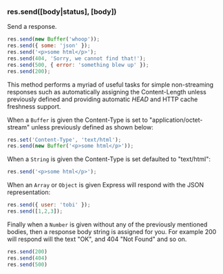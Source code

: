 <h3 id='res.send'>res.send([body|status], [body])</h3>

Send a response.

~~~js
res.send(new Buffer('whoop'));
res.send({ some: 'json' });
res.send('<p>some html</p>');
res.send(404, 'Sorry, we cannot find that!');
res.send(500, { error: 'something blew up' });
res.send(200);
~~~

This method performs a myriad of
useful tasks for simple non-streaming responses such
as automatically assigning the Content-Length unless
previously defined and providing automatic <em>HEAD</em> and
HTTP cache freshness support.

When a `Buffer` is given
the Content-Type is set to "application/octet-stream"
unless previously defined as shown below:

~~~js
res.set('Content-Type', 'text/html');
res.send(new Buffer('<p>some html</p>'));
~~~

When a `String` is given the
Content-Type is set defaulted to "text/html":

~~~js
res.send('<p>some html</p>');
~~~

When an `Array` or `Object` is
given Express will respond with the JSON representation:

~~~js
res.send({ user: 'tobi' });
res.send([1,2,3]);
~~~

Finally when a `Number` is given without
any of the previously mentioned bodies, then a response
body string is assigned for you. For example 200 will
respond will the text "OK", and 404 "Not Found" and so on.

~~~js
res.send(200)
res.send(404)
res.send(500)
~~~
